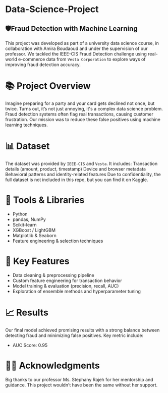 ﻿# Data-Science-Project
## 🛡️Fraud Detection with Machine Learning
This project was developed as part of a university data science course, in collaboration with Amira Boudaoud and under the supervision of our professor. We tackled the IEEE-CIS Fraud Detection challenge using real-world e-commerce data from `Vesta Corporation` to explore ways of improving fraud detection accuracy.
# 📚 Project Overview
Imagine preparing for a party and your card gets declined not once, but twice. Turns out, it’s not just annoying, it's a complex data science problem. Fraud detection systems often flag real transactions, causing customer frustration. Our mission was to reduce these false positives using machine learning techniques.
# 📊 Dataset
The dataset was provided by `IEEE-CIS` and `Vesta`. It includes:
Transaction details (amount, product, timestamp)
Device and browser metadata
Behavioral patterns and identity-related features
Due to confidentiality, the full dataset is not included in this repo, but you can find it on Kaggle.
# 🔧 Tools & Libraries
- Python 
- pandas, NumPy
- Scikit-learn
- XGBoost / LightGBM
- Matplotlib & Seaborn
- Feature engineering & selection techniques
# 🚀 Key Features
- Data cleaning & preprocessing pipeline
- Custom feature engineering for transaction behavior
- Model training & evaluation (precision, recall, AUC)
- Exploration of ensemble methods and hyperparameter tuning
# 📈 Results
Our final model achieved promising results with a strong balance between detecting fraud and minimizing false positives. Key metric include:
- AUC Score: 0.95
# 👩‍🏫 Acknowledgments
Big thanks to our professor Ms. Stephany Rajeh for her mentorship and guidance. This project wouldn’t have been the same without her support.
